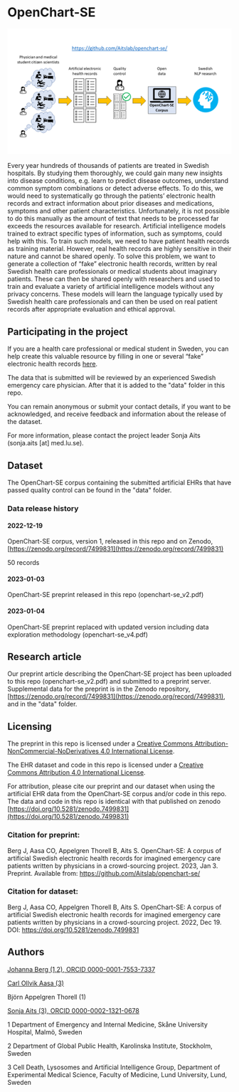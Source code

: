 # OpenChart-SE

![OpenChart-SE project](openchart-se.png)

Every year hundreds of thousands of patients are treated in Swedish hospitals. By studying them thoroughly, we could gain many new insights into disease conditions, e.g. learn to predict disease outcomes, understand common symptom combinations or detect adverse effects. To do this, we would need to systematically go through the patients’ electronic health records and extract information about prior diseases and medications, symptoms and other patient characteristics. Unfortunately, it is not possible to do this manually as the amount of text that needs to be processed far exceeds the resources available for research.
Artificial intelligence models trained to extract specific types of information, such as symptoms, could help with this. To train such models, we need to have patient health records as training material. However, real health records are highly sensitive in their nature and cannot be shared openly. To solve this problem, we want to generate a collection of “fake” electronic health records, written by real Swedish health care professionals or medical students about imaginary patients. These can then be shared openly with researchers and used to train and evaluate a variety of artificial intelligence models without any privacy concerns. These models will learn the language typically used by Swedish health care professionals and can then be used on real patient records after appropriate evaluation and ethical approval.

## Participating in the project
If you are a health care professional or medical student in Sweden, you can help create this valuable resource by filling in one or several “fake” electronic health records [here](http://openchart.noacs.io). 

The data that is submitted will be reviewed by an experienced Swedish emergency care physician. After that it is added to the "data" folder in this repo.

You can remain anonymous or submit your contact details, if you want to be acknowledged, and receive feedback and information about the release of the dataset.

For more information, please contact the project leader Sonja Aits (sonja.aits [at] med.lu.se).

## Dataset

The OpenChart-SE corpus containing the submitted artificial EHRs that have passed quality control can be found in the "data" folder. 

### Data release history
#### 2022-12-19

OpenChart-SE corpus, version 1, released in this repo and on Zenodo, [https://zenodo.org/record/7499831](https://zenodo.org/record/7499831)

50 records


#### 2023-01-03
OpenChart-SE preprint released in this repo (openchart-se_v2.pdf)

#### 2023-01-04
OpenChart-SE preprint replaced with updated version including data exploration methodology (openchart-se_v4.pdf)



## Research article
Our preprint article describing the OpenChart-SE project has been uploaded to this repo (openchart-se_v2.pdf) and submitted to a preprint server. Supplemental data for the preprint is in the Zenodo repository, [https://zenodo.org/record/7499831](https://zenodo.org/record/7499831), and in the "data" folder.

## Licensing


The preprint in this repo is licensed under a
[Creative Commons Attribution-NonCommercial-NoDerivatives 4.0 International License](https://creativecommons.org/licenses/by-nc-nd/4.0/).


The EHR dataset and code in this repo is licensed under a [Creative Commons Attribution 4.0 International License](http://creativecommons.org/licenses/by/4.0/).

For attribution, please cite our preprint and our dataset when using the artificial EHR data from the OpenChart-SE corpus and/or code in this repo. The data and code in this repo is identical with that published on zenodo [https://doi.org/10.5281/zenodo.7499831](https://doi.org/10.5281/zenodo.7499831)

### Citation for preprint:

Berg J, Aasa CO, Appelgren Thorell B, Aits S. OpenChart-SE: A corpus of artificial Swedish electronic health records for imagined emergency care patients written by physicians in a crowd-sourcing project. 2023, Jan 3. Preprint. Available from: https://github.com/Aitslab/openchart-se/

### Citation for dataset:

Berg J, Aasa CO, Appelgren Thorell B, Aits S. OpenChart-SE: A corpus of artificial Swedish electronic health records for imagined emergency care patients written by physicians in a crowd-sourcing project. 2022, Dec 19. DOI: https://doi.org/10.5281/zenodo.7499831



## Authors
[Johanna Berg (1,2), ORCID 0000-0001-7553-7337](https://github.com/tracits)

[Carl Ollvik Aasa (3)](https://github.com/callebalik)

Björn Appelgren Thorell (1)

[Sonja Aits (3), ORCID 0000-0002-1321-0678](https://github.com/SonjaAits)

1 Department of Emergency and Internal Medicine, Skåne University Hospital, Malmö, Sweden

2 Department of Global Public Health, Karolinska Institute, Stockholm, Sweden

3 Cell Death, Lysosomes and Artificial Intelligence Group, Department of Experimental Medical Science, Faculty of Medicine, Lund University, Lund, Sweden


